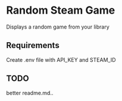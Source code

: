 # Random Steam Game
Displays a random game from your library

## Requirements
Create .env file with API_KEY and STEAM_ID

## TODO
better readme.md..
